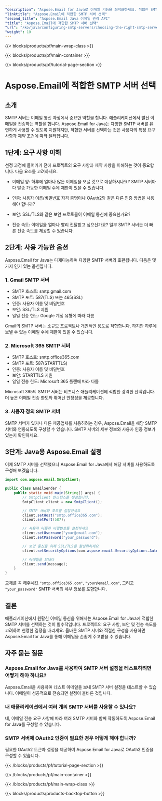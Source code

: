 ```yaml
---
"description": "Aspose.Email for Java로 이메일 기능을 최적화하세요. 적합한 SMTP 서버를 선택하고 간편하게 이메일을 발송하는 방법을 알아보세요."
"linktitle": "Aspose.Email에 적합한 SMTP 서버 선택"
"second_title": "Aspose.Email Java 이메일 관리 API"
"title": "Aspose.Email에 적합한 SMTP 서버 선택"
"url": "/ko/java/configuring-smtp-servers/choosing-the-right-smtp-server/"
"weight": 10
---
```


{{< blocks/products/pf/main-wrap-class >}}

{{< blocks/products/pf/main-container >}}

{{< blocks/products/pf/tutorial-page-section >}}

# Aspose.Email에 적합한 SMTP 서버 선택


## 소개

SMTP 서버는 이메일 통신 과정에서 중요한 역할을 합니다. 애플리케이션에서 발신 이메일을 전송하는 역할을 합니다. Aspose.Email for Java는 다양한 SMTP 서버를 유연하게 사용할 수 있도록 지원하지만, 적합한 서버를 선택하는 것은 사용자의 특정 요구 사항과 제약 조건에 따라 달라집니다.

## 1단계: 요구 사항 이해

선정 과정에 들어가기 전에 프로젝트의 요구 사항과 제약 사항을 이해하는 것이 중요합니다. 다음 요소를 고려하세요.

- 이메일 양: 하루에 얼마나 많은 이메일을 보낼 것으로 예상하시나요? SMTP 서버마다 발송 가능한 이메일 수에 제한이 있을 수 있습니다.

- 인증: 사용자 이름/비밀번호 자격 증명이나 OAuth2와 같은 다른 인증 방법을 사용해야 합니까?

- 보안: SSL/TLS와 같은 보안 프로토콜이 이메일 통신에 중요한가요?

- 전송 속도: 이메일을 얼마나 빨리 전달받고 싶으신가요? 일부 SMTP 서버는 더 빠른 전송 속도를 제공할 수 있습니다.

## 2단계: 사용 가능한 옵션

Aspose.Email for Java는 다재다능하며 다양한 SMTP 서버와 호환됩니다. 다음은 몇 가지 인기 있는 옵션입니다.

### 1. Gmail SMTP 서버

- SMTP 호스트: smtp.gmail.com
- SMTP 포트: 587(TLS) 또는 465(SSL)
- 인증: 사용자 이름 및 비밀번호
- 보안: SSL/TLS 지원
- 일일 전송 한도: Google 계정 유형에 따라 다름

Gmail의 SMTP 서버는 소규모 프로젝트나 개인적인 용도로 적합합니다. 하지만 하루에 보낼 수 있는 이메일 수에 제한이 있을 수 있습니다.

### 2. Microsoft 365 SMTP 서버

- SMTP 호스트: smtp.office365.com
- SMTP 포트: 587(STARTTLS)
- 인증: 사용자 이름 및 비밀번호
- 보안: STARTTLS 지원
- 일일 전송 한도: Microsoft 365 플랜에 따라 다름

Microsoft 365의 SMTP 서버는 비즈니스 애플리케이션에 적합한 강력한 선택입니다. 더 높은 이메일 전송 한도와 뛰어난 안정성을 제공합니다.

### 3. 사용자 정의 SMTP 서버

SMTP 서버가 있거나 다른 제공업체를 사용하려는 경우, Aspose.Email을 해당 SMTP 서버와 연동되도록 구성할 수 있습니다. SMTP 서버의 세부 정보와 사용자 인증 정보가 있는지 확인하세요.

## 3단계: Java용 Aspose.Email 설정

이제 SMTP 서버를 선택했으니 Aspose.Email for Java에서 해당 서버를 사용하도록 구성해 보겠습니다.

```java
import com.aspose.email.SmtpClient;

public class EmailSender {
    public static void main(String[] args) {
        // SmtpClient 인스턴스를 생성합니다.
        SmtpClient client = new SmtpClient();

        // SMTP 서버와 포트를 설정하세요
        client.setHost("smtp.office365.com");
        client.setPort(587);

        // 사용자 이름과 비밀번호를 설정하세요
        client.setUsername("your@email.com");
        client.setPassword("your_password");

        // 보안 통신을 위해 SSL/TLS를 활성화하세요
        client.setSecurityOptions(com.aspose.email.SecurityOptions.Auto);

        // 이메일을 보내다
        client.send(message);
    }
}
```

교체를 꼭 해주세요 `"smtp.office365.com"`, `"your@email.com"`, 그리고 `"your_password"` SMTP 서버의 세부 정보를 포함합니다.

## 결론

애플리케이션에서 원활한 이메일 통신을 위해서는 Aspose.Email for Java에 적합한 SMTP 서버를 선택하는 것이 필수적입니다. 프로젝트의 요구 사항, 보안 및 전송 속도를 고려하여 현명한 결정을 내리세요. 올바른 SMTP 서버와 적절한 구성을 사용하면 Aspose.Email for Java를 통해 이메일을 손쉽게 주고받을 수 있습니다.

## 자주 묻는 질문

### Aspose.Email for Java를 사용하여 SMTP 서버 설정을 테스트하려면 어떻게 해야 하나요?

Aspose.Email을 사용하여 테스트 이메일을 보내 SMTP 서버 설정을 테스트할 수 있습니다. 이메일이 성공적으로 전송되면 설정이 올바른 것입니다.

### 내 애플리케이션에서 여러 개의 SMTP 서버를 사용할 수 있나요?

네, 이메일 전송 요구 사항에 따라 여러 SMTP 서버와 함께 작동하도록 Aspose.Email for Java를 구성할 수 있습니다.

### SMTP 서버에 OAuth2 인증이 필요한 경우 어떻게 해야 합니까?

필요한 OAuth2 토큰과 설정을 제공하여 Aspose.Email for Java로 OAuth2 인증을 구성할 수 있습니다.

{{< /blocks/products/pf/tutorial-page-section >}}

{{< /blocks/products/pf/main-container >}}

{{< /blocks/products/pf/main-wrap-class >}}

{{< blocks/products/products-backtop-button >}}